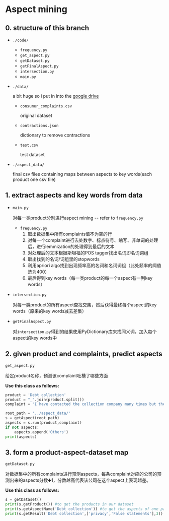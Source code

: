 # Aspect mining
## 0. structure of this branch

- `./code/`

  - `frequency.py`
  - `get_aspect.py`
  - `getDataset.py`
  - `getFinalAspect.py`
  - `intersection.py`
  - `main.py`

- `./data/`

  a bit huge so i put in into the [google drive](https://drive.google.com/drive/folders/1IxG46eOVxLowdCQvmi_edkQwtpdCYV98?usp=sharing)

  - `consumer_complaints.csv`

    original dataset

  - `contractions.json`

    dictionary to remove contractions

  - `test.csv`

    test dataset

- `./aspect_data/`

  final csv files containing maps between aspects to key words(each product one csv file)

## 1. extract aspects and key words from data

- `main.py`

  对每一类product分别进行aspect mining -- refer to `frequency.py`

  - `frequency.py`
    1. 取出数据集中所有complaints值不为空的行
    2. 对每一个complaint进行去处数字、标点符号、缩写、非单词的处理后，进行lemmization的处理得到最后的文本
    3. 对处理后的文本根据斯坦福的POS tagger找出名词即名词词组
    4. 取出找到的名词/词组里的stopwords
    5. 利用apriori algo找到出现频率高的名词和名词词组（此处频率的阈值选为400）
    6. 最后得到key words（每一类product的每一个aspect有一列key words）

- `intersection.py`

  对每一类product的所有aspect查找交集，然后获得最终每个aspect的key words（原来的key words减去差集）

- `getFinalAspect.py`

  对`intersection.py`得到的结果使用PyDictionary库来找同义词，加入每个aspect的key words中

## 2. given product and complaints, predict aspects

`get_aspect.py`

给定product名称，预测该complaint吐槽了哪些方面

**Use this class as follows:**

```python
product = 'Debt collection'
product = "_".join(product.split())
complaint = "I have contacted the collection company many times but they are failed to provide necessary documentation that will prove that this account is mine. Please remove this account on my credit report because it's affecting my credit score." 

root_path = '../aspect_data/'
s = getAspect(root_path)
aspects = s.run(product,complaint)
if not aspects:
	aspects.append('Others')
print(aspects)
```

## 3. form a product-aspect-dataset map

`getDataset.py`

对数据集中的所有complaints进行预测aspects，每条complaint对应的公司的预测出来的aspects分数➕1，分数越高代表该公司在这个aspect上表现越差。



**Use this class as follows:**

```python
s = getDataset()
print(s.getProduct()) #to get the products in our dataset
print(s.getAspectName('Debt collection')) #to get the aspects of one particular product
print(s.getResult('Debt collection',['privacy','False statements'],3)) #to get the 3(can be changed) best performing companies in specific Aspects of a specific Product
```

